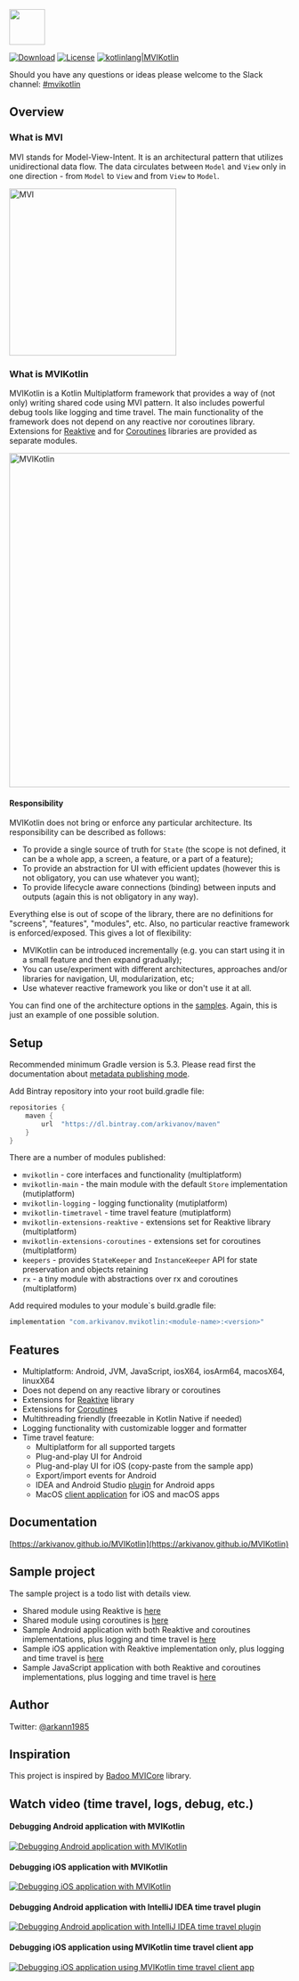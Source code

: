 <img src="https://raw.githubusercontent.com/arkivanov/MVIKotlin/master/docs/media/logo/landscape/png/mvikotlin_coloured.png" height="64">

[![Download](https://api.bintray.com/packages/arkivanov/maven/mvikotlin/images/download.svg)](https://bintray.com/arkivanov/maven/mvikotlin/_latestVersion)
[![License](https://img.shields.io/badge/License-Apache/2.0-blue.svg)](https://github.com/arkivanov/MVIKotlin/blob/master/LICENSE)
[![kotlinlang|MVIKotlin](https://img.shields.io/badge/kotlinlang-mvikotlin-blue?logo=slack)](https://kotlinlang.slack.com/archives/C01403U1ZGW)

Should you have any questions or ideas please welcome to the Slack channel: [#mvikotlin](https://kotlinlang.slack.com/archives/C01403U1ZGW)

## Overview

### What is MVI
MVI stands for Model-View-Intent. It is an architectural pattern that utilizes unidirectional data flow. The data circulates between `Model` and `View` only in one direction - from `Model` to `View` and from `View` to `Model`.

<img src="docs/media/mvi.jpg" alt="MVI" width="300"/>

### What is MVIKotlin
MVIKotlin is a Kotlin Multiplatform framework that provides a way of (not only) writing
shared code using MVI pattern. It also includes powerful debug tools like
logging and time travel. The main functionality of the framework does not depend on any
reactive nor coroutines library. Extensions for [Reaktive](https://github.com/badoo/Reaktive)
and for [Coroutines](https://github.com/Kotlin/kotlinx.coroutines) libraries are 
provided as separate modules.  

<img src="docs/media/mvikotlin.jpg" alt="MVIKotlin" width="600"/>


#### Responsibility
MVIKotlin does not bring or enforce any particular architecture. Its responsibility can be described as follows:

- To provide a single source of truth for `State` (the scope is not defined, it can be a whole app, a screen, a feature, or a part of a feature);
- To provide an abstraction for UI with efficient updates (however this is not obligatory, you can use whatever you want);
- To provide lifecycle aware connections (binding) between inputs and outputs (again this is not obligatory in any way).

Everything else is out of scope of the library, there are no definitions for "screens", "features", "modules", etc. Also, no particular reactive framework is enforced/exposed. This gives a lot of flexibility:

- MVIKotlin can be introduced incrementally (e.g. you can start using it in a small feature and then expand gradually);
- You can use/experiment with different architectures, approaches and/or libraries for navigation, UI, modularization, etc;
- Use whatever reactive framework you like or don't use it at all.

You can find one of the architecture options in the [samples](https://github.com/arkivanov/MVIKotlin/tree/master/sample). Again, this is just an example of one possible solution.

## Setup
Recommended minimum Gradle version is 5.3. Please read first the documentation about
[metadata publishing mode](https://kotlinlang.org/docs/reference/building-mpp-with-gradle.html#experimental-metadata-publishing-mode).

Add Bintray repository into your root build.gradle file:
```groovy
repositories {
    maven {
        url  "https://dl.bintray.com/arkivanov/maven"
    }
}
```

There are a number of modules published:
- `mvikotlin` - core interfaces and functionality (multiplatform)
- `mvikotlin-main` - the main module with the default `Store` implementation (mutiplatform)
- `mvikotlin-logging` - logging functionality (mutiplatform)
- `mvikotlin-timetravel` - time travel feature (mutiplatform)
- `mvikotlin-extensions-reaktive` - extensions set for Reaktive library (multiplatform)
- `mvikotlin-extensions-coroutines` - extensions set for coroutines (multiplatform)
- `keepers` - provides `StateKeeper` and `InstanceKeeper` API for state preservation and objects retaining
- `rx` - a tiny module with abstractions over rx and coroutines (multiplatform)

Add required modules to your module`s build.gradle file:
```groovy
implementation "com.arkivanov.mvikotlin:<module-name>:<version>"
```

## Features
* Multiplatform: Android, JVM, JavaScript, iosX64, iosArm64, macosX64, linuxX64
* Does not depend on any reactive library or coroutines
* Extensions for [Reaktive](https://github.com/badoo/Reaktive) library
* Extensions for [Coroutines](https://github.com/Kotlin/kotlinx.coroutines)
* Multithreading friendly (freezable in Kotlin Native if needed)
* Logging functionality with customizable logger and formatter
* Time travel feature:
  * Multiplatform for all supported targets
  * Plug-and-play UI for Android
  * Plug-and-play UI for iOS (copy-paste from the sample app)
  * Export/import events for Android
  * IDEA and Android Studio [plugin](https://plugins.jetbrains.com/plugin/14241-mvikotlin-time-travel) for Android apps
  * MacOS [client application](mvikotlin-timetravel-client/app-macos) for iOS and macOS apps

## Documentation

[https://arkivanov.github.io/MVIKotlin](https://arkivanov.github.io/MVIKotlin)

## Sample project

The sample project is a todo list with details view.
* Shared module using Reaktive is [here](sample/todo-reaktive)   
* Shared module using coroutines is [here](sample/todo-coroutines)
* Sample Android application with both Reaktive and coroutines implementations, plus logging and time travel is [here](sample/todo-app-android)
* Sample iOS application with Reaktive implementation only, plus logging and time travel is [here](sample/todo-app-ios)
* Sample JavaScript application with both Reaktive and coroutines implementations, plus logging and time travel is [here](sample/todo-app-js)

## Author

Twitter: [@arkann1985](https://twitter.com/arkann1985)

## Inspiration

This project is inspired by [Badoo MVICore](https://github.com/badoo/MVICore) library.

## Watch video (time travel, logs, debug, etc.)

#### Debugging Android application with MVIKotlin
[![Debugging Android application with MVIKotlin](https://img.youtube.com/vi/_bbxR503-u0/0.jpg)](https://youtu.be/_bbxR503-u0)

#### Debugging iOS application with MVIKotlin
[![Debugging iOS application with MVIKotlin](https://img.youtube.com/vi/MJCYQzeL-w8/0.jpg)](https://youtu.be/MJCYQzeL-w8)

#### Debugging Android application with IntelliJ IDEA time travel plugin
[![Debugging Android application with IntelliJ IDEA time travel plugin](https://img.youtube.com/vi/Tr2ayOcVU34/0.jpg)](https://youtu.be/Tr2ayOcVU34)

#### Debugging iOS application using MVIKotlin time travel client app
[![Debugging iOS application using MVIKotlin time travel client app](https://img.youtube.com/vi/rj6GwA2ZQkk/0.jpg)](https://youtu.be/rj6GwA2ZQkk)
